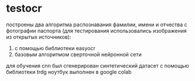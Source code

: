 # testocr
построены два алгоритма распознавания фамилии, имени и отчества с фотографии паспорта (для тестирования использовались изображения из открытых источников):
1. с помощью библиотеки easyocr
2. базовым алгоритмом сверточной нейронной сети

для обучения cnn был сгенерирован синтетический датасет с помощью библиотеки trdg
ноутбук выполнен в google colab
